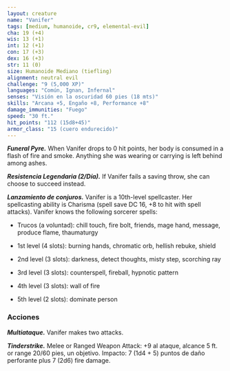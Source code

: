 ```yaml
---
layout: creature
name: "Vanifer"
tags: [medium, humanoide, cr9, elemental-evil]
cha: 19 (+4)
wis: 13 (+1)
int: 12 (+1)
con: 17 (+3)
dex: 16 (+3)
str: 11 (0)
size: Humanoide Mediano (tiefling)
alignment: neutral evil
challenge: "9 (5,000 XP)"
languages: "Común, Ignan, Infernal"
senses: "Visión en la oscuridad 60 pies (18 mts)"
skills: "Arcana +5, Engaño +8, Performance +8"
damage_immunities: "Fuego"
speed: "30 ft."
hit_points: "112 (15d8+45)"
armor_class: "15 (cuero endurecido)"
---
```


***Funeral Pyre.*** When Vanifer drops to 0 hit points, her body is consumed in a flash of fire and smoke. Anything she was wearing or carrying is left behind among ashes.

***Resistencia Legendaria (2/Día).*** If Vanifer fails a saving throw, she can choose to succeed instead.

***Lanzamiento de conjuros.*** Vanifer is a 10th-level spellcaster. Her spellcasting ability is Charisma (spell save DC 16, +8 to hit with spell attacks). Vanifer knows the following sorcerer spells:

* Trucos (a voluntad): chill touch, fire bolt, friends, mage hand, message, produce flame, thaumaturgy

* 1st level (4 slots): burning hands, chromatic orb, hellish rebuke, shield

* 2nd level (3 slots): darkness, detect thoughts, misty step, scorching ray

* 3rd level (3 slots): counterspell, fireball, hypnotic pattern

* 4th level (3 slots): wall of fire

* 5th level (2 slots): dominate person

### Acciones

***Multiataque.*** Vanifer makes two attacks.

***Tinderstrike.*** Melee or Ranged Weapon Attack: +9 al ataque, alcance 5 ft. or range 20/60 pies, un objetivo. Impacto: 7 (1d4 + 5) puntos de daño perforante plus 7 (2d6) fire damage.